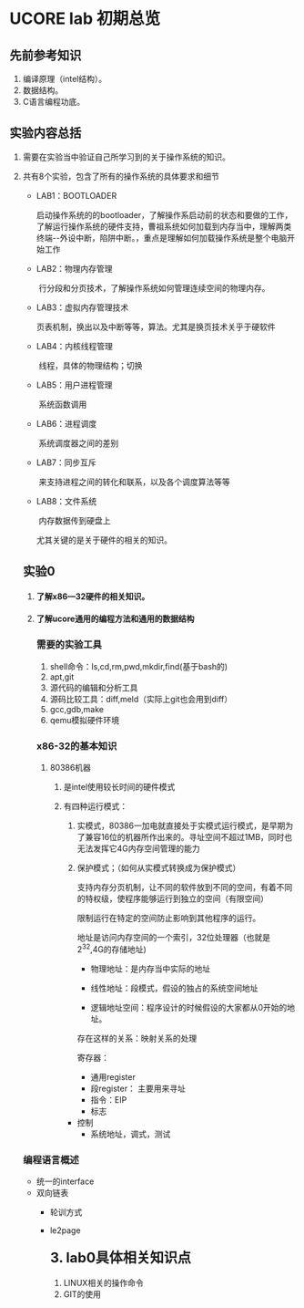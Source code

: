 # UCORE lab 初期总览

##  先前参考知识

1. 编译原理（intel结构）。
2. 数据结构。
3. C语言编程功底。



##  实验内容总括

1. 需要在实验当中验证自己所学习到的关于操作系统的知识。

2. 共有8个实验，包含了所有的操作系统的具体要求和细节

   * LAB1：BOOTLOADER 

     ​		启动操作系统的的bootloader，了解操作系启动前的状态和要做的工作，了解运行操作系统的硬件支持，曹祖系统如何加载到内存当中，理解两类终端--外设中断，陷阱中断。，重点是理解如何加载操作系统是整个电脑开始工作

   * LAB2：物理内存管理

     ​			行分段和分页技术，了解操作系统如何管理连续空间的物理内存。

   * LAB3：虚拟内存管理技术

     ​			页表机制，换出以及中断等等，算法。尤其是换页技术关乎于硬软件

   * LAB4：内核线程管理

     ​			线程，具体的物理结构；切换

   * LAB5：用户进程管理

     ​			系统函数调用

   * LAB6：进程调度

     ​			系统调度器之间的差别

   * LAB7：同步互斥

     ​			来支持进程之间的转化和联系，以及各个调度算法等等

   * LAB8：文件系统

     ​			内存数据传到硬盘上

     尤其关键的是关于硬件的相关的知识。

   ##  实验0

   1. ####  了解x86—32硬件的相关知识。

   2. ####  了解ucore通用的编程方法和通用的数据结构

      ###  需要的实验工具

      1. shell命令：ls,cd,rm,pwd,mkdir,find(基于bash的)
      2. apt,git
      3. 源代码的编辑和分析工具
      4. 源码比较工具：diff,meld（实际上git也会用到diff）
      5. gcc,gdb,make
      6. qemu模拟硬件环境

      ###  x86-32的基本知识

      1. 80386机器

         1. 是intel使用较长时间的硬件模式

         2. 有四种运行模式：

            1. 实模式，80386一加电就直接处于实模式运行模式，是早期为了兼容16位的机器所作出来的。寻址空间不超过1MB，同时也无法发挥它4G内存空间管理的能力

            2. 保护模式；（如何从实模式转换成为保护模式）

               支持内存分页机制，让不同的软件放到不同的空间，有着不同的特权级，使程序能够运行到独立的空间（有限空间）

               限制运行在特定的空间防止影响到其他程序的运行。

               地址是访问内存空间的一个索引，32位处理器（也就是2<sup>32</sup>,4G的存储地址)

               * 物理地址：是内存当中实际的地址

               * 线性地址：段模式，假设的独占的系统空间地址

               * 逻辑地址空间：程序设计的时候假设的大家都从0开始的地址。

               存在这样的关系：映射关系的处理

               

               寄存器：
               
               + 通用register
               + 段register： 主要用来寻址
               + 指令：EIP
               + 标志
            + 控制
               + 系统地址，调式，测试

   ###   编程语言概述
   
   * 统一的interface
   * 双向链表
     * 轮训方式
     
     * le2page
     
       ####  <font size="5">3. lab0具体相关知识点</font>
     
       1. LINUX相关的操作命令
       2. GIT的使用